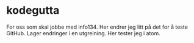 # kodegutta
For oss som skal jobbe med info134.
Her endrer jeg litt på det for å teste GitHub. Lager endringer i en utgreining.
Her tester jeg i atom.
